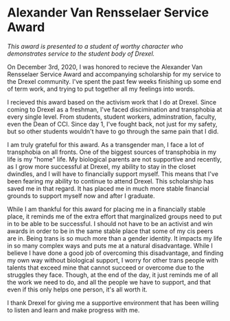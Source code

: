 # Alexander Van Rensselaer Service Award

_This award is presented to a student of worthy character who demonstrates service
to the student body of Drexel._

On December 3rd, 2020, I was honored to recieve the Alexander Van Rensselaer Service
Award and accompanying scholarship for my service to the Drexel community. I've spent
the past few weeks finishing up some end of term work, and trying to put together all
my feelings into words.

I recieved this award based on the activism work that I do at Drexel. Since coming to
Drexel as a freshman, I've faced discimination and transphobia  at every single level.
From students, student workers, adminstration, faculty, even the Dean of CCI. Since
day 1, I've fought back, not just for my safety, but so other students wouldn't have
to go through the same pain that I did.

I am truly grateful for this award. As a transgender man, I face a lot of transphobia
on all fronts. One of the biggest sources of transphobia in my life is my "home" life.
My biological parents are not supportive and recently, as I grow more successful at
Drexel, my ability to stay in the closet dwindles, and I will have to financially
support myself. This means that I've been fearing my ability to continue to attend
Drexel. This scholarship has saved me in that regard. It has placed me in much more
stable financial grounds to support myself now and after I graduate.

While I am thankful for this award for placing me in a financially stable place, it
reminds me of the extra effort that marginalized groups need to put in to be able to
be successful. I should not have to be an activist and win awards in order to be in
the same stable place that some of my cis peers are in. Being trans is so much more
than a gender identity. It impacts my life in so many complex ways and puts me at a
natural disadvantage. While I believe I have done a good job of overcoming this
disadvantage, and finding my own way without biological support, I worry for other
trans people with talents that exceed mine that cannot succeed or overcome due to
the struggles they face. Though, at the end of the day, it just reminds me of all
the work we need to do, and all the people we have to support, and that even if this
only helps one person, it's all worth it.

I thank Drexel for giving me a supportive environment that has been willing to listen
and learn and make progress with me.
